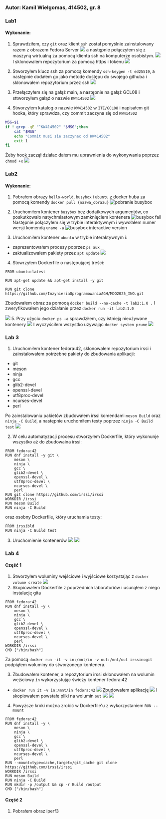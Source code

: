 
### Autor: Kamil Wielgomas, 414502, gr. 8
### Lab1


#### Wykonanie:
1. Sprawdziłem, czy `git` oraz klient `ssh` został pomyślnie zainstalowany razem z obrazem Fedora Server
![](lab1/1.png)
a następnie połączyłem się z maszyną wirtualną za pomocą klienta ssh na komputerze osobistym.
![](lab1/1_b.png)
I sklonowalem repozytorium za pomocą https i tokenu
![](lab1/2.png)


2. Stworzyłem klucz ssh za pomocą komendy `ssh-keygen -t ed25519`, a następnie dodałem go jako metodę dostępu do swojego githuba i sklonowałem repozytorium przez ssh
![](lab1/3.png)
3. Przełączyłem się na gałąź main, a następnie na gałąź GCL08 i sttworzyłem gałąź o nazwie `KW414502`
![](lab1/4.png)
4. Stworzyłem katalog o nazwie `KW414502` w `ITE/GCL08` i napisałem git hooka, który sprawdza, czy commit zaczyna się od `KW414502`
```bash
MSG=$1
if ! grep -qE "^KW414502" "$MSG";then
    cat "$MSG"
    echo "Commit musi sie zaczynac od KW414502"
    exit 1
fi
```
Żeby hook zaczął działac dałem mu uprawnienia do wykonywania poprzez `chmod +x`
![](lab1/5.png)


### Lab2


#### Wykonanie:
1. Pobrałem obrazy `hello-world`, `busybox` i `ubuntu` z docker huba za pomocą komendy `docker pull {nazwa_obrazu}`
![pobranie busybox](lab2/1.png)

2. Uruchomiłem kontener `busybox` bez dodatkowych argumentów, co poskutkowało natychmiastowym zamknięciem kontenera
![busybox fail](lab2/2.png)
Następnie połączyłem się w trybie interaktywnym i wywołałem numer wersji komendą `uname -a`
![busybox interactive version](lab2/2_b.png)

3. Uruchomiłem kontener `ubuntu` w trybie interaktywnym i:
- zaprezentowałem procesy poprzez `ps aux`
- zaktualizowałem pakiety przez `apt update`
![](lab2/3.png)

4. Stowrzyłem Dockerfile o następującej treści:
```docker
FROM ubuntu:latest

RUN apt-get update && apt-get install -y git

RUN git clone https://github.com/InzynieriaOprogramowaniaAGH/MDO2025_INO.git
```
Zbudowałem obraz za pomocą `docker build --no-cache -t lab2:1.0 .`
I zweryfikowałem jego działanie przez `docker run -it lab2:1.0`

![](lab2/4.png)
5. Przy użyciu `docker ps -a` sprawdziłem, czy istnieją nieużywane kontenery
![](lab2/5.png)
I wyczyściłem wszystko używając `docker system prune`
![](lab2/6.png)

### Lab 3

1. Uruchomiłem kontener fedora:42, sklonowałem repozytorium irssi i zainstalowałem potrzebne pakiety do zbudowania aplikacji:
- git 
- meson 
- ninja 
- gcc 
- glib2-devel 
- openssl-devel 
- utf8proc-devel 
- ncurses-devel
- perl

Po zainstalowaniu pakietów zbudowałem irssi komendami `meson Build` oraz `ninja -C Build`, a następnie uruchomiłem testy poprzez `ninja -C Build test`
![](lab3/1.png)

2. W celu automatyzacji procesu stworzyłem Dockerfile, który wykonunje wszystko aż do zbudowaina irssi:
```
FROM fedora:42
RUN dnf install -y git \
    meson \
    ninja \
    gcc \
    glib2-devel \
    openssl-devel \
    utf8proc-devel \
    ncurses-devel \
    perl
RUN git clone https://github.com/irssi/irssi
WORKDIR /irssi
RUN meson Build
RUN ninja -C Build
```
oraz osobny Dockerfile, który uruchamia testy:
```
FROM irssibld
RUN ninja -C Build test
```

3. Uruchomienie kontenerów
![](lab3/2.png)
![](lab3/2b.png)

### Lab 4

#### Część 1
1. Stworzyłem woluminy wejściowe i wyjściowe korzystając z `docker volume create`
![](lab4/1.png)
2. Skopiowałem Dockerfile z poprzednich laboratoriów i usunąłem z niego instalację gita
```
FROM fedora:42
RUN dnf install -y \
    meson \
    ninja \
    gcc \
    glib2-devel \
    openssl-devel \
    utf8proc-devel \
    ncurses-devel \
    perl
WORKDIR /irssi
CMD ["/bin/bash"]
```
Za pomocą `docker run -it -v in:/mnt/in -v out:/mnt/out irssinogit` podpiąłem woluminy do stworzonego kontenera.

3. Zbudowałem kontener, a repozytorium irssi sklonowałem na wolumin wejściowy `in`
wykorzystując świeży kontener fedora:42 
- `docker run it -v in:/mnt/in fedora:42` 
![](lab4/2.png)
Zbudowałem aplikację
![](lab4/3.png)
I skopiowałem powstałe pliki na wolumin `out`
![](lab4/4.png)
![](lab4/4b.png)

4. Powyższe kroki można zrobić w Dockerfile'u z wykorzystaniem `RUN --mount`
```
FROM fedora:42
RUN dnf install -y \
    meson \
    ninja \
    gcc \
    glib2-devel \
    openssl-devel \
    utf8proc-devel \
    ncurses-devel \
    perl
RUN --mount=type=cache,target=/git_cache git clone https://github.com/irssi/irssi
WORKDIR /irssi
RUN meson Build
RUN ninja -C Build 
RUN mkdir -p /output && cp -r Build /output
CMD ["/bin/bash"]
```

#### Część 2
1. Pobrałem obraz iperf3
